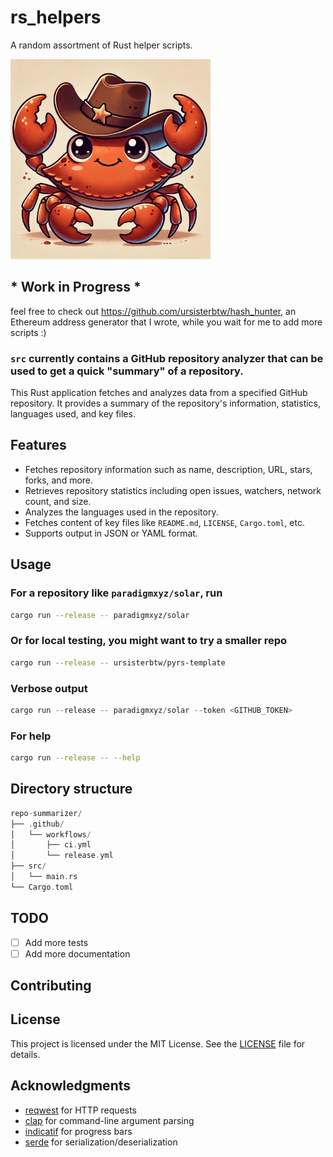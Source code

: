 # rs_helpers

A random assortment of Rust helper scripts.

<img src="docs/nice_kreb.png" width="320" />

## * Work in Progress *

feel free to check out <https://github.com/ursisterbtw/hash_hunter>, an Ethereum address generator that I wrote, while you wait for me to add more scripts :)

### `src` currently contains a GitHub repository analyzer that can be used to get a quick "summary" of a repository.

This Rust application fetches and analyzes data from a specified GitHub repository. It provides a summary of the repository's information, statistics, languages used, and key files.

## Features

- Fetches repository information such as name, description, URL, stars, forks, and more.
- Retrieves repository statistics including open issues, watchers, network count, and size.
- Analyzes the languages used in the repository.
- Fetches content of key files like `README.md`, `LICENSE`, `Cargo.toml`, etc.
- Supports output in JSON or YAML format.

## Usage

### For a repository like `paradigmxyz/solar`, run

```bash
cargo run --release -- paradigmxyz/solar
```

### Or for local testing, you might want to try a smaller repo

```bash
cargo run --release -- ursisterbtw/pyrs-template
```

### Verbose output

```rust
cargo run --release -- paradigmxyz/solar --token <GITHUB_TOKEN>
```

### For help

```bash
cargo run --release -- --help
```

## Directory structure

```rust
repo-summarizer/
├── .github/
│   └── workflows/
│       ├── ci.yml
│       └── release.yml
├── src/
│   └── main.rs
└── Cargo.toml
```

## TODO

- [ ] Add more tests
- [ ] Add more documentation

## Contributing

<!-- See [CONTRIBUTING.md](CONTRIBUTING.md) for details. -->

## License

This project is licensed under the MIT License. See the [LICENSE](LICENSE) file for details.


## Acknowledgments

- [reqwest](https://github.com/seanmonstar/reqwest) for HTTP requests
- [clap](https://github.com/clap-rs/clap) for command-line argument parsing
- [indicatif](https://github.com/mitsuhiko/indicatif) for progress bars
- [serde](https://github.com/serde-rs/serde) for serialization/deserialization
